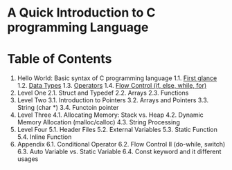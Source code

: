 # A Quick Introduction to C programming Language

# Table of Contents
1. Hello World: Basic syntax of C programming language
    1.1. [First glance](contents/01_hello_world/01_first_glance.md)
    1.2. [Data Types](contents/01_hello_world/02_data_types.md)
    1.3. [Operators](contents/01_hello_world/03_operators.md)
    1.4. [Flow Control (if, else, while, for)](contents/01_hello_world/04_flow_control.md)
2. Level One
    2.1. Struct and Typedef
    2.2. Arrays
    2.3. Functions
3. Level Two
    3.1. Introduction to Pointers
    3.2. Arrays and Pointers
    3.3. String (char *)
    3.4. Functoin pointer
4. Level Three
    4.1. Allocating Memory: Stack vs. Heap
    4.2. Dynamic Memory Allocation (malloc/calloc)
    4.3. String Processing
5. Level Four
    5.1. Header Files
    5.2. External Variables
    5.3. Static Function
    5.4. Inline Function
6. Appendix
    6.1. Conditional Operator
    6.2. Flow Control II (do-while, switch)
    6.3. Auto Variable vs. Static Variable
    6.4. Const keyword and it different usages
